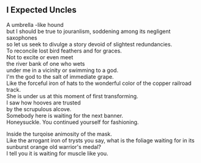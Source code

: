 I Expected Uncles
-----------------
A umbrella -like hound  
but I should be true to jouranlism, soddening among its negligent saxophones  
so let us seek to divulge a story devoid of slightest redundancies.  
To reconcile lost bird feathers and for graces.  
Not to excite or even meet  
the river bank of one who wets  
under me in a vicinity or swimming to a god.  
I'm the god to the salt of immediate grape.  
Like the forceful iron of hats to the wonderful color of the copper railroad track.  
She is under us at this moment of first transforming.  
I saw how hooves are trusted  
by the scrupulous alcove.  
Somebody here is waiting for the next banner.  
Honeysuckle. You continued yourself for fashioning.  
  
Inside the turqoise animosity of the mask.  
Like the arrogant iron of trysts you say, what is the foliage waiting for in its sunburst orange old warrior's medal?  
I tell you it is waiting for muscle like you.  
